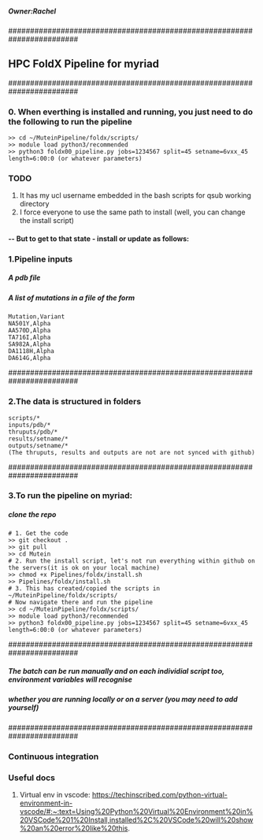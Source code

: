 ##### Owner:Rachel
########################################################################
## HPC FoldX Pipeline for myriad
########################################################################
### 0. When everthing is installed and running, you just need to do the following to run the pipeline
```
>> cd ~/MuteinPipeline/foldx/scripts/
>> module load python3/recommended
>> python3 foldx00_pipeline.py jobs=1234567 split=45 setname=6vxx_45 length=6:00:0 (or whatever parameters)
```
### TODO ###
1. It has my ucl username embedded in the bash scripts for qsub working directory
2. I force everyone to use the same path to install (well, you can change the install script)

#### -- But to get to that state - install or update as follows:
### 1.Pipeline inputs
##### A pdb file
##### A list of mutations in a file of the form
```
Mutation,Variant
NA501Y,Alpha
AA570D,Alpha
TA716I,Alpha
SA982A,Alpha
DA1118H,Alpha
DA614G,Alpha
```
########################################################################
### 2.The data is structured in folders
```
scripts/*
inputs/pdb/*
thruputs/pdb/*
results/setname/*
outputs/setname/*
(The thruputs, results and outputs are not are not synced with github)
```
########################################################################
### 3.To run the pipeline on myriad:
##### clone the repo
```
# 1. Get the code
>> git checkout .
>> git pull
>> cd Mutein
# 2. Run the install script, let's not run everything within github on the servers(it is ok on your local machine)
>> chmod +x Pipelines/foldx/install.sh
>> Pipelines/foldx/install.sh
# 3. This has created/copied the scripts in ~/MuteinPipeline/foldx/scripts/
# Now navigate there and run the pipeline
>> cd ~/MuteinPipeline/foldx/scripts/
>> module load python3/recommended
>> python3 foldx00_pipeline.py jobs=1234567 split=45 setname=6vxx_45 length=6:00:0 (or whatever parameters)
```
########################################################################
##### The batch can be run manually and on each individial script too, environment variables will recognise
##### whether you are running locally or on a server (you may need to add yourself)
########################################################################

### Continuous integration



### Useful docs
1. Virtual env in vscode: https://techinscribed.com/python-virtual-environment-in-vscode/#:~:text=Using%20Python%20Virtual%20Environment%20in%20VSCode%201%20Install,installed%2C%20VSCode%20will%20show%20an%20error%20like%20this.




